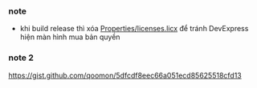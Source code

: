 ﻿### note
- khi build release thì xóa [Properties/licenses.licx](Properties/licenses.licx) để tránh DevExpress hiện màn hình mua bản quyền

### note 2
https://gist.github.com/qoomon/5dfcdf8eec66a051ecd85625518cfd13